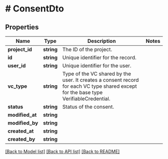 # # ConsentDto

## Properties

| Name            | Type       | Description                                                                                                                           | Notes |
| --------------- | ---------- | ------------------------------------------------------------------------------------------------------------------------------------- | ----- |
| **project_id**  | **string** | The ID of the project.                                                                                                                |
| **id**          | **string** | Unique identifier for the record.                                                                                                     |
| **user_id**     | **string** | Unique identifier for the user.                                                                                                       |
| **vc_type**     | **string** | Type of the VC shared by the user. It creates a consent record for each VC type shared except for the base type VerifiableCredential. |
| **status**      | **string** | Status of the consent.                                                                                                                |
| **modified_at** | **string** |                                                                                                                                       |
| **modified_by** | **string** |                                                                                                                                       |
| **created_at**  | **string** |                                                                                                                                       |
| **created_by**  | **string** |                                                                                                                                       |

[[Back to Model list]](../../README.md#models) [[Back to API list]](../../README.md#endpoints) [[Back to README]](../../README.md)
